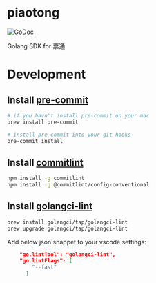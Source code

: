 # piaotong

[![GoDoc](https://godoc.org/github.com/sdcxtech/piaotong?status.svg)](https://godoc.org/github.com/sdcxtech/piaotong)


Golang SDK for 票通


# Development

## Install [pre-commit](https://pre-commit.com/)

```sh
# if you havn't install pre-commit on your mac
brew install pre-commit

# install pre-commit into your git hooks
pre-commit install
```

## Install [commitlint](https://commitlint.js.org/)

```sh
npm install -g commitlint
npm install -g @commitlint/config-conventional
```

## Install [golangci-lint](https://golangci-lint.run/)

```sh
brew install golangci/tap/golangci-lint
brew upgrade golangci/tap/golangci-lint
```

Add below json snappet to your vscode settings:

```json
    "go.lintTool": "golangci-lint",
    "go.lintFlags": [
        "--fast"
      ]
```